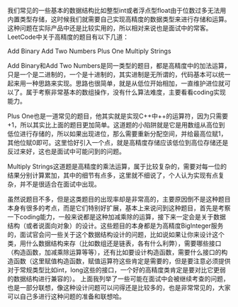 我们常见的一些基本的数据结构比如整型int或者浮点型float由于位数过多无法用内置类型存储，这时候我们就需要自己实现高精度的数据类型来进行存储和运算。这种问题在实际产品中还是比较实用的，所以相对来说也是面试中的常客。LeetCode中关于高精度的题目有以下几道：

Add Binary
Add Two Numbers
Plus One
Multiply Strings

Add Binary和Add Two Numbers是同一类型的题目，都是高精度中的加法运算，只是一个是二进制的，一个是十进制的，其实进制是无所谓的，代码基本可以统一起来用一种思路来实现。思路也很简单，就是从低位开始相加，一直维护进位就可以了。属于考察非常基本的数组操作，没有什么算法难度，主要看看coding实现能力。

Plus One也是一道常见的题目，他其实就是实现C++中++的运算符，因为只需要+1，所以其实比上面的题目更加简单。这道题的小陷阱就是它是用数组从高位到低位进行存储的，所以如果出现进位，那么需要重新分配空间，并给最高位赋1，其他位赋0即可。这里恰好引入一个点，就是高精度存储应该低位到高位存储还是反过来好，这也是面试中可能问到的问题。

Multiply Strings这道题是高精度的乘法运算，属于比较复杂的，需要对每一位的结果分别计算累加，其中的细节有点多，这里就不细说了，个人认为实现有点复杂，并不是很适合在面试中出现。

虽然说题目不多，但是这类题目的出现率却是非常高的，主要原因倒不是这种题目本身有很多的考点，而是它们特别好扩展，基本上来说问到这种题目，首先是考察一下coding能力，一般来说都是这种加减乘除的运算，接下来一定会是关于数据结构（或者说面向对象）的设计。这些题目的本身都是为高精度BigInteger服务的，面试官会问一些关于这个数据结构设计的问题，比如说如果让你来设计这个类，用什么数据结构来存（比如数组还是链表，各有什么利弊），需要哪些接口（构造函数，加减乘除运算等等），还有比如要设计构造函数，需要什么接口的构造函数（这里赋值构造函数，赋值运算符这些肯定是需要的，但是要注意必须提供对于常规类型比如int，long这些的接口，一个好的高精度类肯定是要对比它更弱的数据结构进行兼容的）。
上面我列举了一些可能在面试中会被继续考查的问题，也是一部分联想，像这种设计问题可以问得还是比较多的，也是非常常见的，大家可以自己多进行这种问题的准备和联想哈。